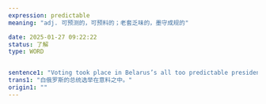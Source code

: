 ```yaml
---
expression: predictable
meaning: "adj. 可预测的，可预料的；老套乏味的，墨守成规的"

date: 2025-01-27 09:22:22
status: 了解
type: WORD


sentence1: "Voting took place in Belarus’s all too predictable presidential election."
trans1: "白俄罗斯的总统选举在意料之中。"
origin1: ""
---
```

